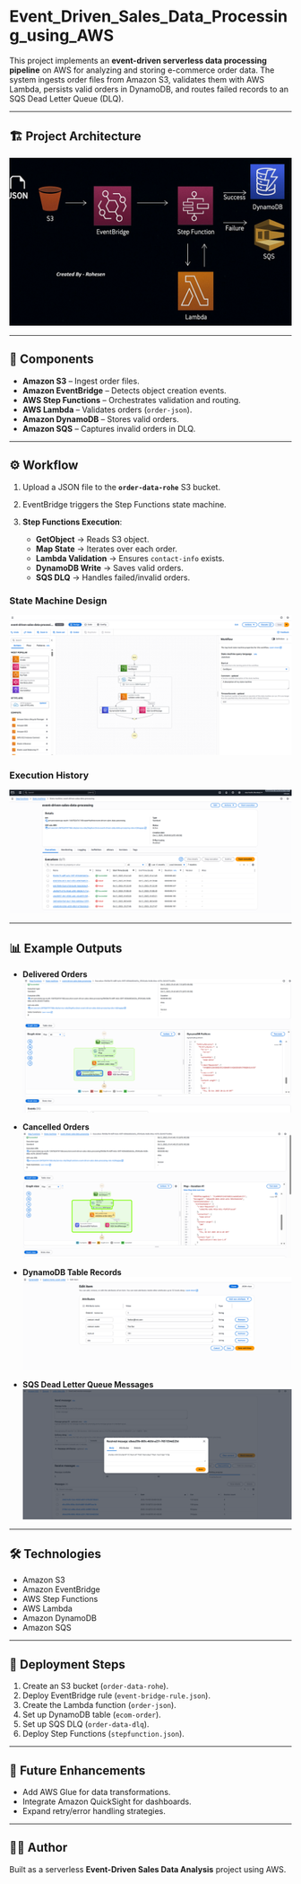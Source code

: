 # Event_Driven_Sales_Data_Processing_using_AWS

This project implements an **event-driven serverless data processing pipeline** on AWS for analyzing and storing e-commerce order data. The system ingests order files from Amazon S3, validates them with AWS Lambda, persists valid orders in DynamoDB, and routes failed records to an SQS Dead Letter Queue (DLQ).

---

## 🏗️ Project Architecture

![Project Architecture](project_architecture.jpg)

---

## 📌 Components

* **Amazon S3** – Ingest order files.
* **Amazon EventBridge** – Detects object creation events.
* **AWS Step Functions** – Orchestrates validation and routing.
* **AWS Lambda** – Validates orders (`order-json`).
* **Amazon DynamoDB** – Stores valid orders.
* **Amazon SQS** – Captures invalid orders in DLQ.

---

## ⚙️ Workflow

1. Upload a JSON file to the **`order-data-rohe`** S3 bucket.
2. EventBridge triggers the Step Functions state machine.
3. **Step Functions Execution**:

   * **GetObject** → Reads S3 object.
   * **Map State** → Iterates over each order.
   * **Lambda Validation** → Ensures `contact-info` exists.
   * **DynamoDB Write** → Saves valid orders.
   * **SQS DLQ** → Handles failed/invalid orders.

### State Machine Design

![State Machine Design](screenshots/state-machine-design.png)

### Execution History

![Execution History](screenshots/state-machine-execution-history.png)

---

## 📊 Example Outputs

* **Delivered Orders**
  ![Delivered](screenshots/state-machine-delivered.png)

* **Cancelled Orders**
  ![Cancelled](screenshots/state-machine-cancelled.png)

* **DynamoDB Table Records**
  ![DynamoDB](screenshots/dynamodb.png)

* **SQS Dead Letter Queue Messages**
  ![SQS DLQ](screenshots/sqs-order-data-dlq.png)

---

## 🛠️ Technologies

* Amazon S3
* Amazon EventBridge
* AWS Step Functions
* AWS Lambda
* Amazon DynamoDB
* Amazon SQS

---

## 🚀 Deployment Steps

1. Create an S3 bucket (`order-data-rohe`).
2. Deploy EventBridge rule (`event-bridge-rule.json`).
3. Create the Lambda function (`order-json`).
4. Set up DynamoDB table (`ecom-order`).
5. Set up SQS DLQ (`order-data-dlq`).
6. Deploy Step Functions (`stepfunction.json`).

---

## 📖 Future Enhancements

* Add AWS Glue for data transformations.
* Integrate Amazon QuickSight for dashboards.
* Expand retry/error handling strategies.

---

## 👨‍💻 Author

Built as a serverless **Event-Driven Sales Data Analysis** project using AWS.
